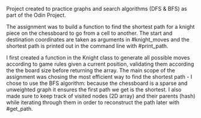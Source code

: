 Project created to practice graphs and search algorithms (DFS & BFS) as part of the Odin Project. 

The assignment was to build a function to find the shortest path for a knight piece on the chessboard to go from a cell to another. The start and destination coordinates are taken as arguments in #knight_moves and the shortest path is printed out in the command line with #print_path. 

I first created a function in the Knight class to generate all possible moves according to game rules given a current position, validating them according the the board size before returning the array. 
The main scope of the assignment was chosing the most efficient way to find the shortest path - I chose to use the BFS algorithm: because the chessboard is a sparse and unweighted graph it ensures the first path we get is the shortest. I also made sure to keep track of visited nodes (2D array) and their parents (hash) while iterating through them in order to reconstruct the path later with #get_path. 



